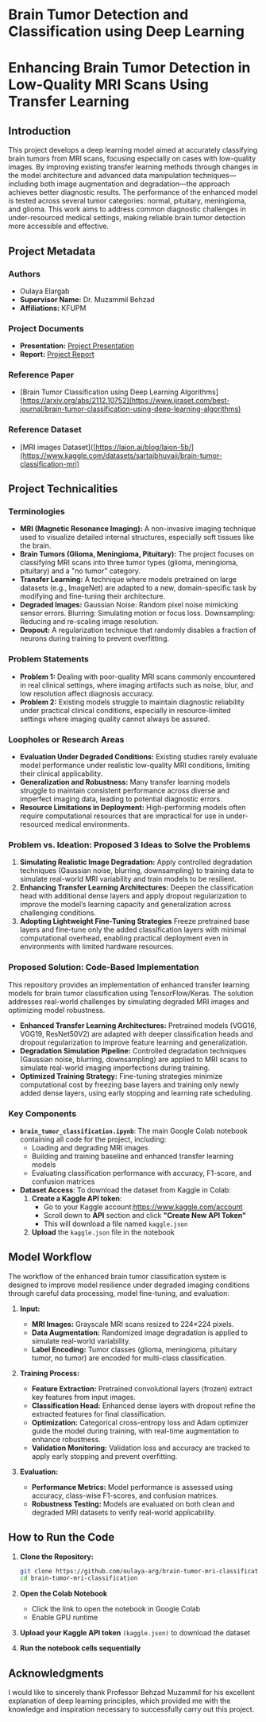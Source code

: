 # Brain Tumor Detection and Classification using Deep Learning

# Enhancing Brain Tumor Detection in Low-Quality MRI Scans Using Transfer Learning

## Introduction
This project develops a deep learning model aimed at accurately classifying brain tumors from MRI scans, focusing especially on cases with low-quality images. By improving existing transfer learning methods through changes in the model architecture and advanced data manipulation techniques—including both image augmentation and degradation—the approach achieves better diagnostic results. The performance of the enhanced model is tested across several tumor categories: normal, pituitary, meningioma, and glioma. This work aims to address common diagnostic challenges in under-resourced medical settings, making reliable brain tumor detection more accessible and effective.
## Project Metadata
### Authors
- Oulaya Elargab
- **Supervisor Name:** Dr. Muzammil Behzad
- **Affiliations:** KFUPM

### Project Documents
- **Presentation:** [Project Presentation](/presentation.pptx)
- **Report:** [Project Report](/report.pdf)

### Reference Paper
- [Brain Tumor Classification using Deep Learning Algorithms][https://arxiv.org/abs/2112.10752](https://www.ijraset.com/best-journal/brain-tumor-classification-using-deep-learning-algorithms)

### Reference Dataset
- [MRI images Dataset]([https://laion.ai/blog/laion-5b/](https://www.kaggle.com/datasets/sartajbhuvaji/brain-tumor-classification-mri)


## Project Technicalities

### Terminologies
- **MRI (Magnetic Resonance Imaging):** A non-invasive imaging technique used to visualize detailed internal structures, especially soft tissues like the brain.
- **Brain Tumors (Glioma, Meningioma, Pituitary):** The project focuses on classifying MRI scans into three tumor types (glioma, meningioma, pituitary) and a "no tumor" category.
- **Transfer Learning:** A technique where models pretrained on large datasets (e.g., ImageNet) are adapted to a new, domain-specific task by modifying and fine-tuning their architecture.
- **Degraded Images:** Gaussian Noise: Random pixel noise mimicking sensor errors.
Blurring: Simulating motion or focus loss. Downsampling: Reducing and re-scaling image resolution.
- **Dropout:** A regularization technique that randomly disables a fraction of neurons during training to prevent overfitting.

### Problem Statements
- **Problem 1:** Dealing with poor-quality MRI scans commonly encountered in real clinical settings, where imaging artifacts such as noise, blur, and low resolution affect diagnosis accuracy.
- **Problem 2:** Existing models struggle to maintain diagnostic reliability under practical clinical conditions, especially in resource-limited settings where imaging quality cannot always be assured.


### Loopholes or Research Areas
- **Evaluation Under Degraded Conditions:** Existing studies rarely evaluate model performance under realistic low-quality MRI conditions, limiting their clinical applicability.
- **Generalization and Robustness:** Many transfer learning models struggle to maintain consistent performance across diverse and imperfect imaging data, leading to potential diagnostic errors.
- **Resource Limitations in Deployment:** High-performing models often require computational resources that are impractical for use in under-resourced medical environments.

### Problem vs. Ideation: Proposed 3 Ideas to Solve the Problems
1. **Simulating Realistic Image Degradation:** Apply controlled degradation techniques (Gaussian noise, blurring, downsampling) to training data to simulate real-world MRI variability and train models to be resilient.
2. **Enhancing Transfer Learning Architectures:** Deepen the classification head with additional dense layers and apply dropout regularization to improve the model’s learning capacity and generalization across challenging conditions.
3. **Adopting Lightweight Fine-Tuning Strategies** Freeze pretrained base layers and fine-tune only the added classification layers with minimal computational overhead, enabling practical deployment even in environments with limited hardware resources.

### Proposed Solution: Code-Based Implementation
This repository provides an implementation of enhanced transfer learning models for brain tumor classification using TensorFlow/Keras.
The solution addresses real-world challenges by simulating degraded MRI images and optimizing model robustness.

- **Enhanced Transfer Learning Architectures:** Pretrained models (VGG16, VGG19, ResNet50V2) are adapted with deeper classification heads and dropout regularization to improve feature learning and generalization.
- **Degradation Simulation Pipeline:** Controlled degradation techniques (Gaussian noise, blurring, downsampling) are applied to MRI scans to simulate real-world imaging imperfections during training.
- **Optimized Training Strategy:** Fine-tuning strategies minimize computational cost by freezing base layers and training only newly added dense layers, using early stopping and learning rate scheduling.


### Key Components
- **`brain_tumor_classification.ipynb`**: The main Google Colab notebook containing all code for the project, including:
   - Loading and degrading MRI images
   - Building and training baseline and enhanced transfer learning models
   - Evaluating classification performance with accuracy, F1-score, and confusion matrices
- **Dataset Access**: To download the dataset from Kaggle in Colab:
   1. **Create a Kaggle API token**: 
         - Go to your Kaggle account:https://www.kaggle.com/account
         - Scroll down to **API** section and click **"Create New API Token"**
         - This will download a file named `kaggle.json`
   2. **Upload** the `kaggle.json` file in the notebook

## Model Workflow
The workflow of the enhanced brain tumor classification system is designed to improve model resilience under degraded imaging conditions through careful data processing, model fine-tuning, and evaluation:

1. **Input:**
   - **MRI Images:** Grayscale MRI scans resized to 224×224 pixels.
   - **Data Augmentation:** Randomized image degradation is applied to simulate real-world variability.
   - **Label Encoding:** Tumor classes (glioma, meningioma, pituitary tumor, no tumor) are encoded for multi-class classification.

2. **Training Process:**
   - **Feature Extraction:** Pretrained convolutional layers (frozen) extract key features from input images.
   - **Classification Head:** Enhanced dense layers with dropout refine the extracted features for final classification.
   - **Optimization:** Categorical cross-entropy loss and Adam optimizer guide the model during training, with real-time augmentation to enhance robustness.
   - **Validation Monitoring:** Validation loss and accuracy are tracked to apply early stopping and prevent overfitting.

3. **Evaluation:**
   - **Performance Metrics:** Model performance is assessed using accuracy, class-wise F1-scores, and confusion matrices.
   - **Robustness Testing:** Models are evaluated on both clean and degraded MRI datasets to verify real-world applicability.


## How to Run the Code

1. **Clone the Repository:**
    ```bash
    git clone https://github.com/oulaya-arg/brain-tumor-mri-classification.git
   cd brain-tumor-mri-classification

    ```

2. **Open the Colab Notebook**
    - Click the link to open the notebook in Google Colab
    - Enable GPU runtime

3. **Upload your Kaggle API token** `(kaggle.json)` to download the dataset

4. **Run the notebook cells sequentially**
  

## Acknowledgments
I would like to sincerely thank Professor Behzad Muzammil for his excellent explanation of deep learning principles, which provided me with the knowledge and inspiration necessary to successfully carry out this project.


